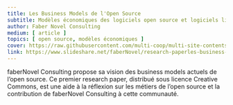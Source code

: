 ```yaml
---
title: Les Business Models de l'Open Source
subtitle: Modèles économiques des logiciels open source et logiciels libres
author: Faber Novel Consulting
medium: [ article ]
topics: [ open source, modèles économiques ]
cover: https://raw.githubusercontent.com/multi-coop/multi-site-contents/main/texts/ressources/images/faber-novel.png
link: https://www.slideshare.net/faberNovel/research-paperles-business-models-de-l-open-source-faber-novel-consulting
---
```


faberNovel Consulting propose sa vision des business models actuels de l’open source. Ce premier research paper, distribué sous licence Creative Commons, est une aide à la réflexion sur les métiers de l’open source et la contribution de faberNovel Consulting à cette communauté.
